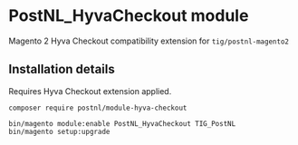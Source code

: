 # PostNL_HyvaCheckout module

Magento 2 Hyva Checkout compatibility extension for `tig/postnl-magento2` 

## Installation details

Requires Hyva Checkout extension applied.
```
composer require postnl/module-hyva-checkout

bin/magento module:enable PostNL_HyvaCheckout TIG_PostNL
bin/magento setup:upgrade 
```
